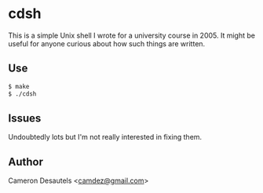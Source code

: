 cdsh
====

This is a simple Unix shell I wrote for a university course in 2005.
It might be useful for anyone curious about how such things are
written.

Use
---

```bash
$ make
$ ./cdsh
```

Issues
------

Undoubtedly lots but I'm not really interested in fixing them.

Author
------

Cameron Desautels <<camdez@gmail.com>>
